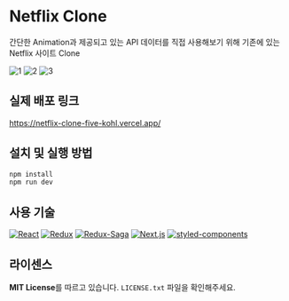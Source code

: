 # Netflix Clone

간단한 Animation과 제공되고 있는 API 데이터를 직접 사용해보기 위해 기존에 있는 Netflix 사이트 Clone<br/>

![1](https://user-images.githubusercontent.com/37430920/140041793-245f5d62-da5a-4241-80bd-69c8762ecca3.gif)
![2](https://user-images.githubusercontent.com/37430920/140043254-da5e70a3-94a5-43d5-ada9-079f3995c763.png)
![3](https://user-images.githubusercontent.com/37430920/140043362-42264632-7f00-4239-9940-877f7384978c.png)

## 실제 배포 링크
https://netflix-clone-five-kohl.vercel.app/

## 설치 및 실행 방법

```sh
npm install
npm run dev
```

## 사용 기술

[![React](https://img.shields.io/badge/React-17.0.2-blue?logo=React)]()
[![Redux](https://img.shields.io/badge/Redux-4.1.1-764ABC?logo=Redux&logoColor=764ABC)]()
[![Redux-Saga](https://img.shields.io/badge/Redux_Saga-1.1.3-999999?logo=Redux-Saga&logoColor=999999)]()
[![Next.js](https://img.shields.io/badge/Next.js-11.1.1-white?&logo=Next.js&logoColor=white)]()
[![styled-components](https://img.shields.io/badge/styled_components-5.3.1-DB7093?&logo=styled-components&logoColor=DB7093)]()


## 라이센스

**MIT License**를 따르고 있습니다. `LICENSE.txt` 파일을 확인해주세요.



<!-- Markdown link & img dfn's -->
[npm-image]: https://img.shields.io/npm/v/datadog-metrics.svg?style=flat-square
[npm-url]: https://npmjs.org/package/datadog-metrics
[npm-downloads]: https://img.shields.io/npm/dm/datadog-metrics.svg?style=flat-square
[travis-image]: https://img.shields.io/travis/dbader/node-datadog-metrics/master.svg?style=flat-square
[travis-url]: https://travis-ci.org/dbader/node-datadog-metrics
[wiki]: https://github.com/yourname/yourproject/wiki
